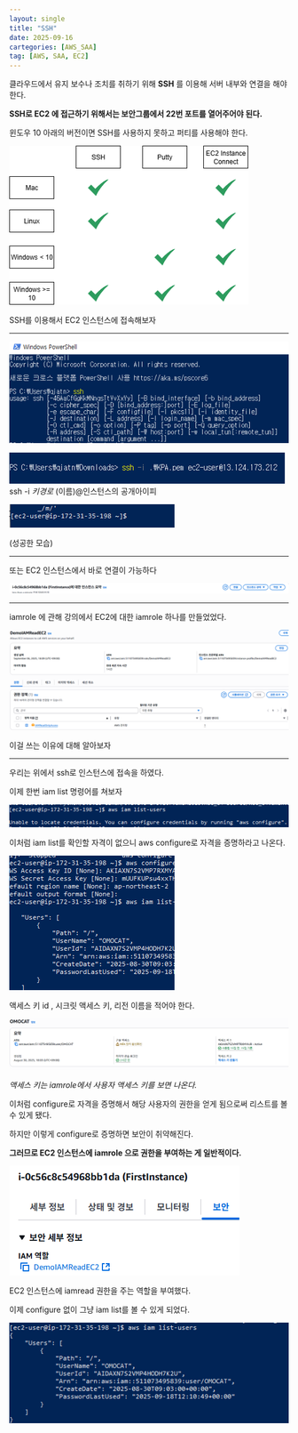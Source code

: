```yaml
---
layout: single
title: "SSH"
date: 2025-09-16
cartegories: [AWS_SAA]
tag: [AWS, SAA, EC2]
---
```


클라우드에서 유지 보수나 조치를 취하기 위해 **SSH** 를 이용해 서버 내부와 연결을 해야한다.

**SSH로 EC2 에 접근하기 위해서는 보안그룹에서 22번 포트를 열어주어야 된다.**

윈도우 10 아래의 버전이면 SSH를 사용하지 못하고 퍼티를 사용해야 한다.

![SSH](/스샷%20자료실/EC2/SSH.png)



SSH를 이용해서 EC2 인스턴스에 접속해보자

- - -

![SSH](/스샷%20자료실/EC2/9.png)

![SSH](/스샷%20자료실/EC2/10.png)
ssh -i *키경로* (이름)@인스턴스의 공개아이피

![SSH](/스샷%20자료실/EC2/11.png)

(성공한 모습)


- - -

또는 EC2 인스턴스에서 바로 연결이 가능하다

![SSH](/스샷%20자료실/EC2/12.png)

- - -

iamrole 에 관해 강의에서 EC2에 대한 iamrole 하나를 만들었었다.

![SSH](/스샷%20자료실/EC2/15.png)

이걸 쓰는 이유에 대해 알아보자

- - -

우리는 위에서 ssh로 인스턴스에 접속을 하였다.

이제 한번 iam list 명령어를 쳐보자

![SSH](/스샷%20자료실/EC2/13.png)

이처럼 iam list를 확인할 자격이 없으니 aws configure로 자격을 증명하라고 나온다.

![SSH](/스샷%20자료실/EC2/16.png)

액세스 키 id , 시크릿 액세스 키, 리전 이름을 적어야 한다.

![SSH](/스샷%20자료실/EC2/17.png)

*액세스 키는 iamrole에서 사용자 액세스 키를 보면 나온다.*

이처럼 configure로 자격을 증명해서 해당 사용자의 권한을 얻게 됨으로써 리스트를 볼 수 있게 됐다.

하지만 이렇게 configure로 증명하면 보안이 취약해진다.

**그러므로 EC2 인스턴스에 iamrole 으로 권한을 부여하는 게 일반적이다.**

![SSH](/스샷%20자료실/EC2/18.png) 

EC2 인스턴스에 iamread 권한을 주는 역할을 부여했다.

이제 configure 없이 그냥 iam list를 볼 수 있게 되었다.

![SSH](/스샷%20자료실/EC2/14.png) 

